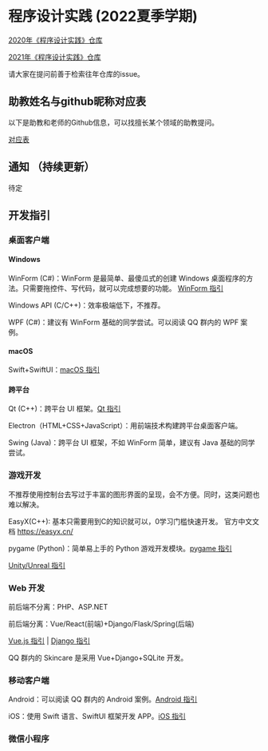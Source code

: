 # 程序设计实践 (2022夏季学期)

[2020年《程序设计实践》仓库](https://github.com/buaa21/summer2020)

[2021年《程序设计实践》仓库](https://github.com/soft-summer-2021/summer2021)

请大家在提问前善于检索往年仓库的issue。

## 助教姓名与github昵称对应表

以下是助教和老师的Github信息，可以找擅长某个领域的助教提问。

[对应表](./name.md)

## 通知 （持续更新）

待定

## 开发指引

### 桌面客户端

#### Windows

WinForm (C#)：WinForm 是最简单、最傻瓜式的创建 Windows 桌面程序的方法。只需要拖控件、写代码，就可以完成想要的功能。 [WinForm 指引](./starter-winform.md)

Windows API (C/C++)：效率极端低下，不推荐。

WPF (C#)：建议有 WinForm 基础的同学尝试。可以阅读 QQ 群内的 WPF 案例。

#### macOS

Swift+SwiftUI：[macOS 指引](./starter-macos.md)

#### 跨平台

Qt (C++)：跨平台 UI 框架。[Qt 指引](./starter-qt.md)

Electron（HTML+CSS+JavaScript）：用前端技术构建跨平台桌面客户端。

Swing (Java)：跨平台 UI 框架，不如 WinForm 简单，建议有 Java 基础的同学尝试。

### 游戏开发

不推荐使用控制台去写过于丰富的图形界面的呈现，会不方便。同时，这类问题也难以解决。  

EasyX(C++): 基本只需要用到C的知识就可以，0学习门槛快速开发。 官方中文文档 https://easyx.cn/  

pygame (Python)：简单易上手的 Python 游戏开发模块。[pygame 指引](./starter-pygame.md)

[Unity/Unreal 指引](./starter-unity&unreal.md)

### Web 开发

前后端不分离：PHP、ASP.NET

前后端分离：Vue/React(前端)+Django/Flask/Spring(后端)

[Vue.js 指引](./starter-vue.md) | [Django 指引](./starter-django.md)

QQ 群内的 Skincare 是采用 Vue+Django+SQLite 开发。

### 移动客户端

Android：可以阅读 QQ 群内的 Android 案例。[Android 指引](./starter-android.md)

iOS：使用 Swift 语言、SwiftUI 框架开发 APP。[iOS 指引](./starter-ios.md)

### 微信小程序
